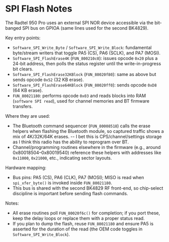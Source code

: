 SPI Flash Notes
================

The Radtel 950 Pro uses an external SPI NOR device accessible via the bit-banged SPI bus on GPIOA (same lines used for the second BK4829).

Key entry points:

- `Software_SPI_Write_Byte` / `Software_SPI_Write_Block`: fundamental byte/stream writers that toggle PA5 (CS), PA6 (SCLK), and PA7 (MOSI).
- `Software_SPI_FlashErase4K` (`FUN_800210c0`): issues opcode `0x20` plus a 24-bit address, then polls the status register until the write-in-progress bit clears.
- `Software_SPI_FlashErase32KBlock` (`FUN_80020f80`): same as above but sends opcode `0x52` (32 KB erase).
- `Software_SPI_FlashErase64KBlock` (`FUN_80020ff0`): sends opcode `0xD8` (64 KB erase).
- `FUN_80021180`: performs opcode `0x03` and reads blocks into RAM (`software SPI read`), used for channel memories and BT firmware transfers.

Where they are used:

- The Bluetooth command sequencer (`FUN_80008518`) calls the erase helpers when flashing the Bluetooth module, so captured traffic shows a mix of 4K/32K/64K erases. -- I bet this is CPS/channel/settings storage as I think this radio has the ability to reprogram over BT.
- Channel/programming routines elsewhere in the firmware (e.g., around 0x80018504–0x80019540) reference these helpers with addresses like `0x11000`, `0x21000`, etc., indicating sector layouts.

Hardware mapping:

- Bus pins: PA5 (CS), PA6 (CLK), PA7 (MOSI); MISO is read when `spi_xfer_byte()` is invoked inside `FUN_80021180`.
- This bus is shared with the second BK4829 RF front-end, so chip-select discipline is important before sending flash commands.

Notes:

- All erase routines poll `FUN_80020f6c()` for completion; if you port these, keep the delay loops or replace them with a proper status read.
- If you plan to dump the flash, reuse `FUN_80021180` and ensure PA5 is asserted for the duration of the read (the OEM code toggles in `Software_SPI_Write_Block`).
